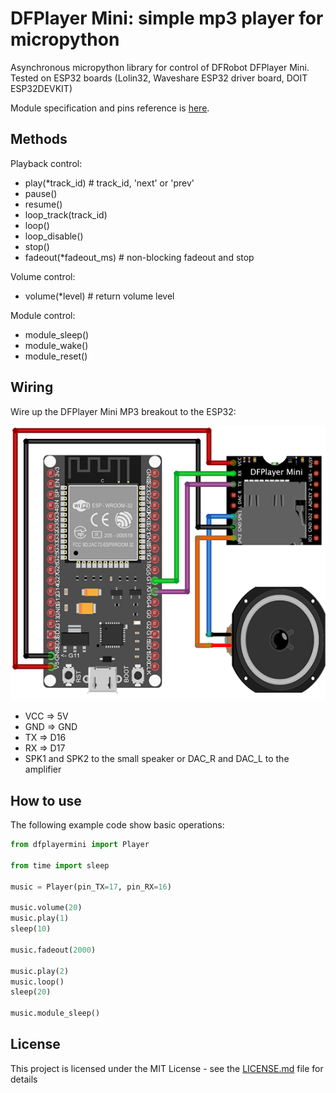 # DFPlayer Mini: simple mp3 player for micropython

Asynchronous micropython library for control of DFRobot DFPlayer Mini. 
Tested on ESP32 boards (Lolin32, Waveshare ESP32 driver board, DOIT ESP32DEVKIT)

Module specification and pins reference is [here](https://wiki.dfrobot.com/DFPlayer_Mini_SKU_DFR0299).

## Methods

Playback control:
* play(*track_id) # track_id, 'next' or 'prev'
* pause()
* resume()
* loop_track(track_id)
* loop()
* loop_disable()
* stop()
* fadeout(*fadeout_ms) # non-blocking fadeout and stop

Volume control:
* volume(*level) # return volume level

Module control:
* module_sleep()
* module_wake()
* module_reset()

## Wiring

Wire up the DFPlayer Mini MP3 breakout to the ESP32:

![DFPlayer-mini ESP32 micropython connection diagram](DFPlayer-mini_ESP32_connection_diagram.png)

* VCC  => 5V
* GND  => GND
* TX   => D16
* RX   => D17
* SPK1 and SPK2 to the small speaker or DAC_R and DAC_L to the amplifier

## How to use

The following example code show basic operations: 

```python
from dfplayermini import Player

from time import sleep

music = Player(pin_TX=17, pin_RX=16)

music.volume(20)
music.play(1)
sleep(10)

music.fadeout(2000)

music.play(2)
music.loop()
sleep(20)

music.module_sleep()
```

## License

This project is licensed under the MIT License - see the [LICENSE.md](LICENSE.md) file for details